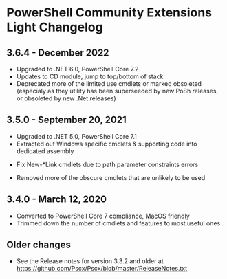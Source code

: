 # PowerShell Community Extensions Light Changelog

## 3.6.4 - December 2022

* Upgraded to .NET 6.0, PowerShell Core 7.2
* Updates to CD module, jump to top/bottom of stack
* Deprecated more of the limited use cmdlets or marked obsoleted (especialy as they utility has been superseeded by new PoSh releases, or obsoleted by new .Net releases)

## 3.5.0 - September 20, 2021

* Upgraded to .NET 5.0, PowerShell Core 7.1
* Extracted out Windows specific cmdlets & supporting code into dedicated assembly
- Fix New-*Link cmdlets due to path parameter constraints errors
* Removed more of the obscure cmdlets that are unlikely to be used

## 3.4.0 - March 12, 2020

* Converted to PowerShell Core 7 compliance, MacOS friendly
* Trimmed down the number of cmdlets and features to most useful ones


## Older changes

* See the Release notes for version 3.3.2 and older at https://github.com/Pscx/Pscx/blob/master/ReleaseNotes.txt

